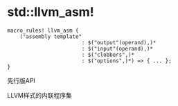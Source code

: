 # std::llvm_asm!

```rusr
macro_rules! llvm_asm {
    ("assembly template"
                        : $("output"(operand),)*
                        : $("input"(operand),)*
                        : $("clobbers",)*
                        : $("options",)*) => { ... };
}
```

先行版API

LLVM样式的内联程序集



